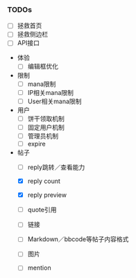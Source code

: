 
### TODOs

- [ ] 拯救首页
- [ ] 拯救侧边栏
- [ ] API接口
- 体验
    - [ ] 编辑框优化
- 限制
    - [ ] mana限制
    - [ ] IP相关mana限制
    - [ ] User相关mana限制
- 用户
    - [ ] 饼干领取机制
    - [ ] 固定用户机制
    - [ ] 管理员机制
    - [ ] expire
- 帖子
    - [ ] reply跳转／查看能力
    - [x] reply count
    - [x] reply preview
    - [ ] quote引用
    - [ ] 链接
    - [ ] Markdown／bbcode等帖子内容格式
    - [ ] 图片
    - [ ] mention    




